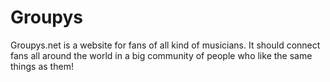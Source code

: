 # Groupys
Groupys.net is a website for fans of all kind of musicians. It should connect fans all around the world in a big community of people who like the same things as them!
